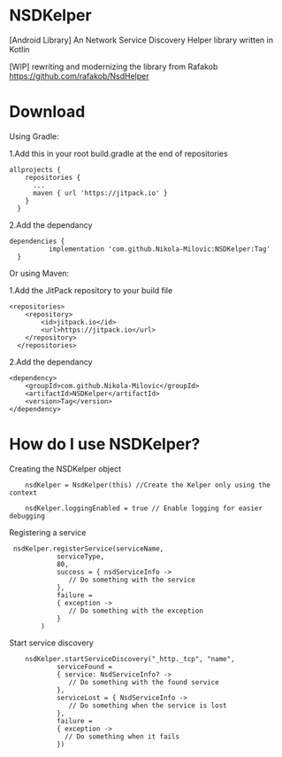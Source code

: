 # NSDKelper
[Android Library] An Network Service Discovery Helper library written in Kotlin

[WIP] rewriting and modernizing the library from Rafakob https://github.com/rafakob/NsdHelper 


# Download

Using Gradle: 

1.Add this in your root build.gradle at the end of repositories

    allprojects {
        repositories {
          ...
          maven { url 'https://jitpack.io' }
        }
      }

2.Add the dependancy

    dependencies {
              implementation 'com.github.Nikola-Milovic:NSDKelper:Tag'
      }
      
    
Or using Maven:

1.Add the JitPack repository to your build file

    <repositories>
        <repository>
            <id>jitpack.io</id>
            <url>https://jitpack.io</url>
        </repository>
      </repositories>
 2.Add the dependancy 
 
 	<dependency>
	    <groupId>com.github.Nikola-Milovic</groupId>
	    <artifactId>NSDKelper</artifactId>
	    <version>Tag</version>
	</dependency> 
  
  
  
# How do I use NSDKelper?

Creating the NSDKelper object

        nsdKelper = NsdKelper(this) //Create the Kelper only using the context

        nsdKelper.loggingEnabled = true // Enable logging for easier debugging


Registering a service

     nsdKelper.registerService(serviceName,
                serviceType,
                80,
                success = { nsdServiceInfo ->
                   // Do something with the service
                },
                failure =
                { exception ->
                   // Do something with the exception 
                }
            )
            
Start service discovery


        nsdKelper.startServiceDiscovery("_http._tcp", "name",
                serviceFound =
                { service: NsdServiceInfo? ->
                   // Do something with the found service
                },
                serviceLost = { NsdServiceInfo ->
                   // Do something when the service is lost
                },
                failure =
                { exception ->
                  // Do something when it fails
                })
